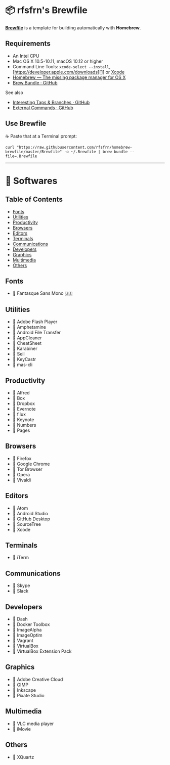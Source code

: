 :package: rfsfrn's Brewfile
===========================

**[Brewfile](https://raw.githubusercontent.com/rfsfrn/homebrew-brewfile/master/Brewfile)** is a template for building automatically with **Homebrew**.

Requirements
------------

- An Intel CPU
- Mac OS X 10.5-10.11, macOS 10.12 or higher
- Command Line Tools: `xcode-select --install`,
  [https://developer.apple.com/downloads][1] or [Xcode][2]
- [Homebrew — The missing package manager for OS X][3]
- [Brew Bundle · GitHub][4]

See also

- [Interesting Taps & Branches · GitHub][5]
- [External Commands · GitHub][6]

Use Brewfile
------------

:coffee: Paste that at a Terminal prompt:

```
curl "https://raw.githubusercontent.com/rfsfrn/homebrew-brewfile/master/Brewfile" -o ~/.Brewfile | brew bundle --file=.Brewfile
```

---

:apple: Softwares
=================

Table of Contents
-----------------

- [Fonts](#fonts)
- [Utilities](#utilities)
- [Productivity](#productivity)
- [Browsers](#browsers)
- [Editors](#editors)
- [Terminals](#terminals)
- [Communications](#communications)
- [Developers](#developers)
- [Graphics](#graphics)
- [Multimedia](#multimedia)
- [Others](#others)

Fonts
-----

- :beer: Fantasque Sans Mono :us:

Utilities
---------

- :beer: Adobe Flash Player
- :beer: Amphetamine
- :beer: Android File Transfer
- :beer: AppCleaner
- :beer: CheatSheet
- :beer: Karabiner
- :beer: Seil
- :beer: KeyCastr
- :beer: mas-cli

Productivity
------------

- :beer: Alfred
- :beer: Box
- :beer: Dropbox
- :beer: Evernote
- :beer: f.lux
- :beer: Keynote
- :beer: Numbers
- :beer: Pages

Browsers
--------

- :beer: Firefox
- :beer: Google Chrome
- :beer: Tor Browser
- :beer: Opera
- :beer: Vivaldi

Editors
-------

- :beer: Atom
- :beer: Android Studio
- :beer: GitHub Desktop
- :beer: SourceTree
- :beer: Xcode

Terminals
---------

- :beer: iTerm

Communications
--------------

- :beer: Skype
- :beer: Slack

Developers
----------

- :beer: Dash
- :beer: Docker Toolbox
- :beer: ImageAlpha
- :beer: ImageOptim
- :beer: Vagrant
- :beer: VirtualBox
- :beer: VirtualBox Extension Pack

Graphics
--------

- :beer: Adobe Creative Cloud
- :beer: GIMP
- :beer: Inkscape
- :beer: Pixate Studio

Multimedia
----------

- :beer: VLC media player
- :beer: iMovie

Others
------

- :beer: XQuartz



[1]: https://developer.apple.com/downloads "Sign in with your Apple ID - Apple Developer"
[2]: http://itunes.apple.com/us/app/xcode/id497799835 "Xcode"
[3]: http://brew.sh/ "Homebrew — The missing package manager for OS X"
[4]: https://github.com/Homebrew/homebrew-bundle
[5]: https://github.com/Homebrew/brew/blob/master/share/doc/homebrew/Interesting-Taps-%26-Branches.md
[6]: https://github.com/Homebrew/brew/blob/master/share/doc/homebrew/External-Commands.md
